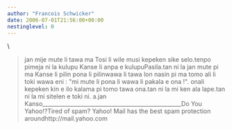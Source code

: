 ```yaml
---
author: "Francois Schwicker"
date: 2006-07-01T21:56:00+00:00
nestinglevel: 0
---
```

\
> jan mije mute li tawa ma Tosi li wile musi kepeken
> sike selo.tenpo pimeja ni la kulupu Kanse li anpa e kulupuPasila.tan ni la jan mute pi ma Kanse li pilin pona li pilinwawa li tawa lon nasin pi ma tomo ali li toki wawa eni : "mi mute li pona li wawa li pakala e ona !". onali kepeken kin e ilo kalama pi tomo tawa ona.tan ni la mi ken ala lape.tan ni la mi sitelen e toki ni. a.jan Kanso\_\_\_\_\_\_\_\_\_\_\_\_\_\_\_\_\_\_\_\_\_\_\_\_\_\_\_\_\_\_\_\_\_\_\_\_\_\_\_\_\_\_\_\_\_\_\_\_\_\_Do You Yahoo!?Tired of spam? Yahoo! Mail has the best spam protection aroundhttp://mail.yahoo.com